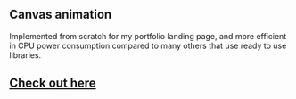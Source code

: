 ## Canvas animation

Implemented from scratch for my portfolio landing page, and more efficient in CPU power consumption compared to many others that use ready to use libraries. 

## [Check out here](https://rpaltayev.github.io/js-canvas/)



